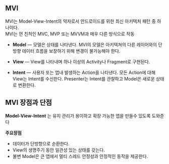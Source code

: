 ## MVI
MVI는 Model-View-Intent의 약자로서 안드로이드를 위한 최신 아키텍처 패턴 중 하나이다.\
MVI는 먼 친척인 MVC, MVP 또는 MVVM과 매우 다른 방식으로 작동
+ **Model** — 모델은 상태를 나타낸다. MVI의 모델은 아키텍쳐의 다른 레이어와의 단방향 데이터 흐름을 보장하기 위해 변경이 불가능해야 한다.

+ **View** — View를 나타내며 하나 이상의 Activity나 Fragment로 구현된다.

+ **Intent** — 사용자 또는 앱내 발생하는 Action을 나타낸다. 모든 Action에 대해 View는 Intent를 수신한다. Presenter는 Intent를 관찰하고 Model은 새로운 상태로 변환한다.

## MVI 장점과 단점
**Model-View-Intent** 는 유지 관리가 용이하고 확장 가능한 앱을 만들수 있도록 도와준다

**주요장점**
+ 데이터가 단방향으로 순환한다.
+ View의 생명주기 동안 일관성 있는 상태를 갖는다.
+ 불변 Model은 큰 앱에서 멀티 스레드 안정성과 안정적인 동작을 제공한다.